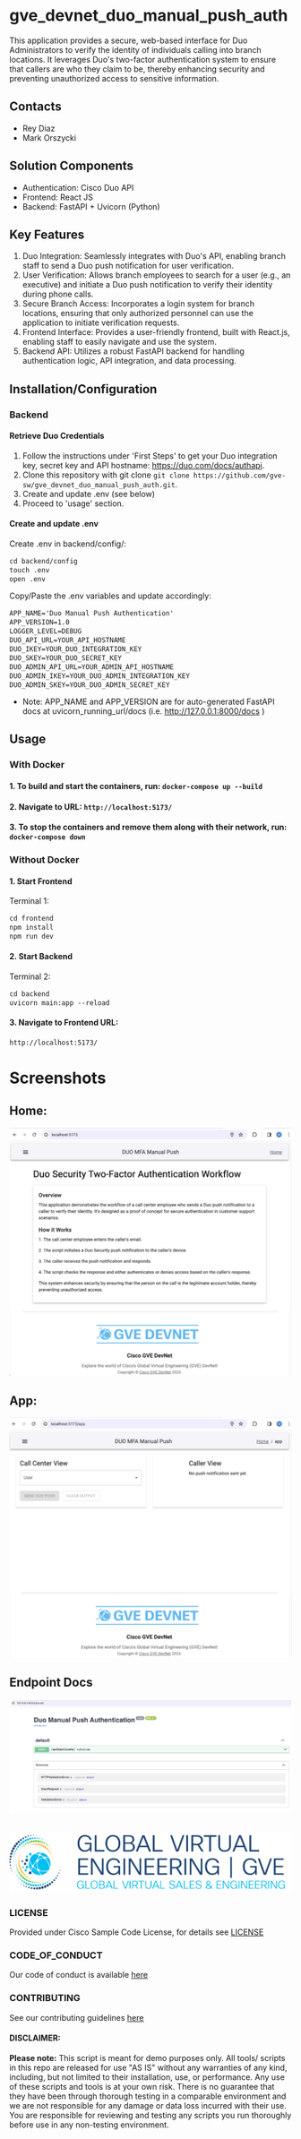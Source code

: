 # gve_devnet_duo_manual_push_auth
This application provides a secure, web-based interface for Duo Administrators to verify the identity of individuals calling into branch locations. 
It leverages Duo's two-factor authentication system to ensure that callers are who they claim to be, thereby enhancing security and 
preventing unauthorized access to sensitive information.

## Contacts
* Rey Diaz
* Mark Orszycki

## Solution Components
* Authentication: Cisco Duo API
* Frontend: React JS
* Backend: FastAPI + Uvicorn (Python)

## Key Features
1. Duo Integration: Seamlessly integrates with Duo's API, enabling branch staff to send a Duo push notification for user verification. 
2. User Verification: Allows branch employees to search for a user (e.g., an executive) and initiate a Duo push notification to verify their identity during phone calls. 
3. Secure Branch Access: Incorporates a login system for branch locations, ensuring that only authorized personnel can use the application to initiate verification requests. 
4. Frontend Interface: Provides a user-friendly frontend, built with React.js, enabling staff to easily navigate and use the system. 
5. Backend API: Utilizes a robust FastAPI backend for handling authentication logic, API integration, and data processing.

## Installation/Configuration
### Backend
#### Retrieve Duo Credentials 
1. Follow the instructions under 'First Steps' to get your Duo integration key, secret key and API hostname: https://duo.com/docs/authapi.
2. Clone this repository with git clone `git clone https://github.com/gve-sw/gve_devnet_duo_manual_push_auth.git`.
3. Create and update .env (see below)
4. Proceed to 'usage' section.

#### Create and update .env
Create .env in backend/config/:
```script
cd backend/config
touch .env
open .env
```
Copy/Paste the .env variables and update accordingly:
```script
APP_NAME='Duo Manual Push Authentication'
APP_VERSION=1.0
LOGGER_LEVEL=DEBUG
DUO_API_URL=YOUR_API_HOSTNAME
DUO_IKEY=YOUR_DUO_INTEGRATION_KEY
DUO_SKEY=YOUR_DUO_SECRET_KEY
DUO_ADMIN_API_URL=YOUR_ADMIN_API_HOSTNAME
DUO_ADMIN_IKEY=YOUR_DUO_ADMIN_INTEGRATION_KEY
DUO_ADMIN_SKEY=YOUR_DUO_ADMIN_SECRET_KEY
```
* Note: APP_NAME and APP_VERSION are for auto-generated FastAPI docs at uvicorn_running_url/docs (i.e. http://127.0.0.1:8000/docs )

## Usage
### With Docker
#### 1. To build and start the containers, run: ``` docker-compose up --build ```
#### 2. Navigate to URL: ``` http://localhost:5173/ ```
#### 3. To stop the containers and remove them along with their network, run: ``` docker-compose down ```

### Without Docker
#### 1. Start Frontend
Terminal 1:
```script
cd frontend
npm install
npm run dev
```

#### 2. Start Backend
Terminal 2:
```scipt
cd backend
uvicorn main:app --reload
```

#### 3. Navigate to Frontend URL:
```script
http://localhost:5173/
```

# Screenshots


## Home:
![/IMAGES/Home.png](/IMAGES/Home.png)<br>

## App:
![/IMAGES/App.png](/IMAGES/App.png)<br>

## Endpoint Docs
![/IMAGES/endpoint_docs.png](/IMAGES/endpoint_docs.png)<br><br>

![/IMAGES/0image.png](/IMAGES/0image.png)


### LICENSE

Provided under Cisco Sample Code License, for details see [LICENSE](LICENSE.md)

### CODE_OF_CONDUCT

Our code of conduct is available [here](CODE_OF_CONDUCT.md)

### CONTRIBUTING

See our contributing guidelines [here](CONTRIBUTING.md)

#### DISCLAIMER:
<b>Please note:</b> This script is meant for demo purposes only. All tools/ scripts in this repo are released for use "AS IS" without any warranties of any kind, including, but not limited to their installation, use, or performance. Any use of these scripts and tools is at your own risk. There is no guarantee that they have been through thorough testing in a comparable environment and we are not responsible for any damage or data loss incurred with their use.
You are responsible for reviewing and testing any scripts you run thoroughly before use in any non-testing environment.
